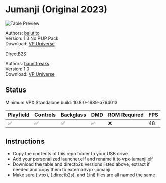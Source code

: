 # Jumanji (Original 2023)

![Table Preview](https://vpuniverse.com/screenshots/monthly_2023_12/20231125_154741.jpg.a5a6b64d2849745b1e76a45778f9067e.jpg)

Authors: [balutito](https://vpuniverse.com/profile/36070-balutito/)  
Version: 1.3 No PUP Pack  
Download: [VP Universe](https://vpuniverse.com/files/file/17341-jumanji/)

DirectB2S

Authors: [hauntfreaks](https://vpuniverse.com/profile/5216-hauntfreaks/)  
Version: 1.0  
Download: [VP Universe](https://vpuniverse.com/files/file/17292-jumanji-balutito-2023-alt-b2s/)

## Status 

Minimum VPX Standalone build: 10.8.0-1989-a764013

| Playfield | Controls | Backglass | DMD | ROM Required | FPS | 
|-----------|----------|-----------|-----|--------------|-----|
| :white_check_mark: | :white_check_mark: | :white_check_mark: | :white_check_mark: | :x: | 48 |

## Instructions

- Copy the contents of this repo folder to your USB drive
- Add your personalized launcher.elf and rename it to vpx-jumanji.elf
- Download the table and directb2s versions listed above, extract if needed and copy them to external/vpx-jumanji
- Make sure (.vpx), (.directb2s), and (.ini) files are all named the same
